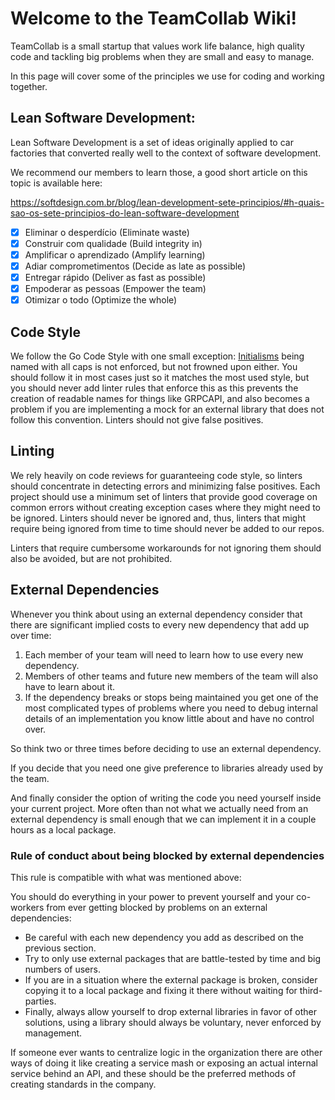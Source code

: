 # Welcome to the TeamCollab Wiki!

TeamCollab is a small startup that values work life balance, high quality code
and tackling big problems when they are small and easy to manage.

In this page will cover some of the principles we use for coding and working together.

## Lean Software Development:

Lean Software Development is a set of ideas originally applied to car factories that converted
really well to the context of software development.

We recommend our members to learn those, a good short article on this topic is available here:

https://softdesign.com.br/blog/lean-development-sete-principios/#h-quais-sao-os-sete-principios-do-lean-software-development

- [x] Eliminar o desperdício (Eliminate waste)
- [x] Construir com qualidade (Build integrity in)
- [x] Amplificar o aprendizado (Amplify learning)
- [x] Adiar comprometimentos (Decide as late as possible)
- [x] Entregar rápido (Deliver as fast as possible)
- [x] Empoderar as pessoas (Empower the team)
- [x] Otimizar o todo (Optimize the whole)

## Code Style

We follow the Go Code Style with one small exception: [Initialisms](https://go.dev/wiki/CodeReviewComments#initialisms) being named with all caps is not enforced, but not frowned upon either. You should follow it in most cases just so it matches the most used style, but you should never add linter rules that enforce this as this prevents the creation of readable names for things like GRPCAPI, and also becomes a problem if you are implementing a mock for an external library that does not follow this convention. Linters should not give false positives.

## Linting

We rely heavily on code reviews for guaranteeing code style, so linters should concentrate in detecting errors and minimizing false positives. Each project should use a minimum set of linters that provide good coverage on common errors without creating exception cases where they might need to be ignored. Linters should never be ignored and, thus, linters that might require being ignored from time to time should never be added to our repos.

Linters that require cumbersome workarounds for not ignoring them should also be avoided, but are not prohibited.

## External Dependencies

Whenever you think about using an external dependency consider that there are
significant implied costs to every new dependency that add up over time:

1. Each member of your team will need to learn how to use every new dependency.
2. Members of other teams and future new members of the team will also have to learn about it.
3. If the dependency breaks or stops being maintained you get one of the most complicated types of problems
   where you need to debug internal details of an implementation you know little about and have no control over.

So think two or three times before deciding to use an external dependency.

If you decide that you need one give preference to libraries already used by the team.

And finally consider the option of writing the code you need yourself inside your current
project. More often than not what we actually need from an external dependency is small
enough that we can implement it in a couple hours as a local package.

### Rule of conduct about being blocked by external dependencies

This rule is compatible with what was mentioned above:

You should do everything in your power to prevent yourself and your co-workers from ever
getting blocked by problems on an external dependencies:

- Be careful with each new dependency you add as described on the previous section.
- Try to only use external packages that are battle-tested by time and big numbers of users.
- If you are in a situation where the external package is broken, consider copying it to
  a local package and fixing it there without waiting for third-parties.
- Finally, always allow yourself to drop external libraries in favor of other solutions,
  using a library should always be voluntary, never enforced by management.

If someone ever wants to centralize logic in the organization there are other ways of doing it
like creating a service mash or exposing an actual internal service behind an API, and these
should be the preferred methods of creating standards in the company.
